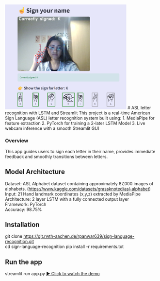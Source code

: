 <img src="media/screen.png" alt="ASL Example" width="400"/>
# ASL letter recognition with LSTM and Streamlit
This project is a real-time American Sign Language (ASL) letter recognition system built using:
1. MediaPipe for feature extraction
2. PyTorch for training a 2-later LSTM Model
3. Live webcam inference with a smooth Streamlit GUI

### Overview
This app guides users to sign each letter in their name, provides immediate feedback and smoothly transitions between letters.

## Model Architecture
Dataset: ASL Alphabet dataset containing approximately 87,000 images of alphabets. (https://www.kaggle.com/datasets/grassknoted/asl-alphabet)  
Input: 21 Hand landmark coordinates (x,y,z) extracted by MediaPipe  
Architecture: 2 layer LSTM with a fully connected output layer  
Framework: PyTorch  
Accuracy: 98.75%

## Installation
git clone https://git.rwth-aachen.de/rpanwar639/sign-language-recognition.git  
cd sign-language-recognition
pip install -r requirements.txt

## Run the app
streamlit run app.py
[▶️ Click to watch the demo](media/tutorial.mp4)